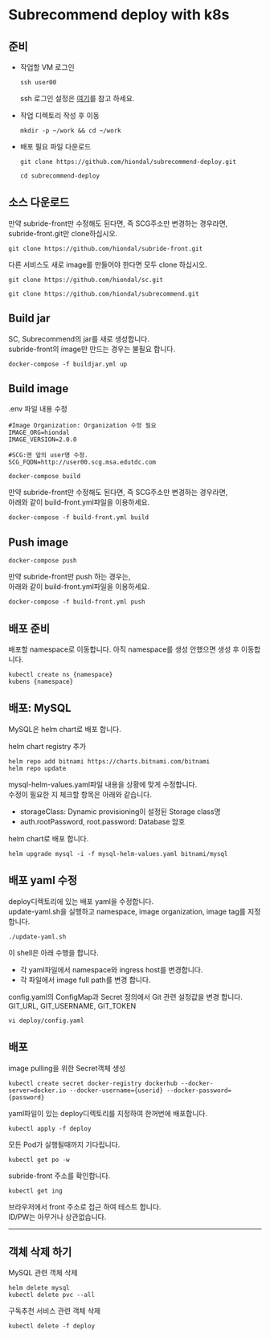 # Subrecommend deploy with k8s


## 준비
- 작업할 VM 로그인
  ```
  ssh user00
  ```
  ssh 로그인 설정은 [여기](https://github.com/cna-bootcamp/cna-handson/blob/main/prepare/%EB%A1%9C%EC%BB%AC%EA%B0%9C%EB%B0%9C%ED%99%98%EA%B2%BD%EA%B5%AC%EC%84%B1.md#ssh-login-%EC%84%A4%EC%A0%95)를 참고 하세요. 


- 작업 디렉토리 작성 후 이동
  ```
  mkdir -p ~/work && cd ~/work
  ```
- 배포 필요 파일 다운로드
  ```
  git clone https://github.com/hiondal/subrecommend-deploy.git
  ```
  ```
  cd subrecommend-deploy
  ```

## 소스 다운로드 
만약 subride-front만 수정해도 된다면, 즉 SCG주소만 변경하는 경우라면,  
subride-front.git만 clone하십시오.   
```
git clone https://github.com/hiondal/subride-front.git
```

다른 서비스도 새로 image를 만들어야 한다면 모두 clone 하십시오.  
```
git clone https://github.com/hiondal/sc.git
```
```
git clone https://github.com/hiondal/subrecommend.git
```


## Build jar
SC, Subrecommend의 jar를 새로 생성합니다.  
subride-front의 image만 만드는 경우는 불필요 합니다.  
```
docker-compose -f buildjar.yml up
```

## Build image
.env 파일 내용 수정  
```
#Image Organization: Organization 수정 필요 
IMAGE_ORG=hiondal
IMAGE_VERSION=2.0.0

#SCG:맨 앞의 user명 수정. 
SCG_FQDN=http://user00.scg.msa.edutdc.com
```

```
docker-compose build
```

만약 subride-front만 수정해도 된다면, 즉 SCG주소만 변경하는 경우라면,  
아래와 같이 build-front.yml파일을 이용하세요.  
```
docker-compose -f build-front.yml build
```

## Push image
```
docker-compose push
```

만약 subride-front만 push 하는 경우는,  
아래와 같이 build-front.yml파일을 이용하세요.  
```
docker-compose -f build-front.yml push
```

## 배포 준비  
배포할 namespace로 이동합니다. 아직 namespace를 생성 안했으면 생성 후 이동합니다.  
```
kubectl create ns {namespace}
kubens {namespace}
```

## 배포: MySQL
MySQL은 helm chart로 배포 합니다.  

helm chart registry 추가  
```
helm repo add bitnami https://charts.bitnami.com/bitnami
helm repo update
```

mysql-helm-values.yaml파일 내용을 상황에 맞게 수정합니다.  
수정이 필요한 지 체크할 항목은 아래와 같습니다. 
- storageClass: Dynamic provisioning이 설정된 Storage class명
- auth.rootPassword, root.password: Database 암호

helm chart로 배포 합니다.  
```
helm upgrade mysql -i -f mysql-helm-values.yaml bitnami/mysql
```

## 배포 yaml 수정 

deploy디렉토리에 있는 배포 yaml을 수정합니다.   
update-yaml.sh을 실행하고 namespace, image organization, image tag를 지정합니다.  
```
./update-yaml.sh
```
이 shell은 아래 수행을 합니다. 
- 각 yaml파일에서 namespace와 ingress host를 변경합니다. 
- 각 파일에서 image full path를 변경 합니다.  

config.yaml의 ConfigMap과 Secret 정의에서 Git 관련 설정값을 변경 합니다.  
GIT_URL, GIT_USERNAME, GIT_TOKEN
```
vi deploy/config.yaml
```

## 배포 
image pulling을 위한 Secret객체 생성  
```
kubectl create secret docker-registry dockerhub --docker-server=docker.io --docker-username={userid} --docker-password={password}
```

yaml파일이 있는 deploy디렉토리를 지정하여 한꺼번에 배포합니다.  
```
kubectl apply -f deploy
```

모든 Pod가 실행될때까지 기다립니다.  
```
kubectl get po -w
```

subride-front 주소를 확인합니다.  
```
kubectl get ing
```

브라우저에서 front 주소로 접근 하여 테스트 합니다.  
ID/PW는 아무거나 상관없습니다.  


---

## 객체 삭제 하기 
MySQL 관련 객체 삭제  
```
helm delete mysql
kubectl delete pvc --all
```

구독추천 서비스 관련 객체 삭제  
```
kubectl delete -f deploy 
```


